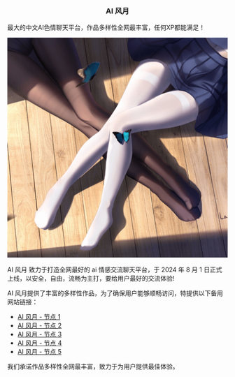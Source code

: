 <h3 align="center">AI 风月</h3>
<p>最大的中文AI色情聊天平台，作品多样性全网最丰富，任何XP都能满足！</p>

![AI风月不迷路](./assets/hot-5.png)

AI 风月 致力于打造全网最好的 ai 情感交流聊天平台，于 2024 年 8 月 1 日正式上线，以安全，自由，流畅为主打，要给用户最好的交流体验!

AI 风月提供了丰富的多样性作品，为了确保用户能够顺畅访问，特提供以下备用网站链接：

- <a class="link" href="https://aitrader.wiki/signin" target="_blank">AI 风月 - 节点 1</a>
- <a class="link" href="https://acepro.store/signin" target="_blank">AI 风月 - 节点 2</a>
- <a class="link" href="https://aifun.wiki/signin" target="_blank">AI 风月 - 节点 3</a>
- <a class="link" href="https://aifuck.cc/signin" target="_blank">AI 风月 - 节点 4</a>
- <a class="link" href="https://aiporn.tw/signin" target="_blank">AI 风月 - 节点 5</a>

我们承诺作品多样性全网最丰富，致力于为用户提供最佳体验。
